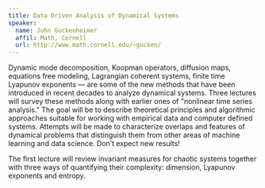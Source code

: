 ```yaml
---
title: Data Driven Analysis of Dynamical Systems
speaker:
  name: John Guckenheimer
  affil: Math, Cornell
  url: http://www.math.cornell.edu/~gucken/
---
```


Dynamic mode decomposition, Koopman operators, diffusion maps, equations 
free modeling, Lagrangian coherent systems, finite time Lyapunov 
exponents — are some of the new methods that have been introduced in 
recent decades to analyze dynamical systems. Three lectures will survey 
these methods along with earlier ones of "nonlinear time series 
analysis." The goal will be to describe theoretical principles and 
algorithmic approaches suitable for working with empirical data and 
computer defined systems. Attempts will be made to characterize overlaps 
and features of dynamical problems that distinguish them from other 
areas of machine learning and data science. Don’t expect new results!

The first lecture will review invariant measures for chaotic systems 
together with three ways of quantifying their complexity: dimension, 
Lyapunov exponents and entropy.
